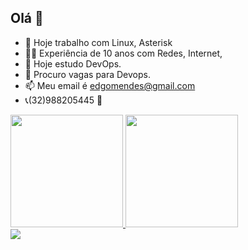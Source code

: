 ## Olá 👋

- 🔭 Hoje trabalho com Linux, Asterisk
- 👨‍🏭 Experiência de 10 anos com Redes, Internet, 
- 🌱 Hoje estudo DevOps. 
- 👯 Procuro vagas para Devops.
- 📫 Meu email é edgomendes@gmail.com
- 📞(32)988205445 📳

<div>
<a href="https://beacons.ai/Edgar-sys-515">
<img height="180cm" src="https://github-readme-stats.vercel.app/api?username=Edgar-sys-515&show_icons=true&theme=dracula&include_all_commits=true&count_private=true"/>
  <img height="180cm" src="https://github-readme-stats.vercel.app/api/top-langs/?username=edgar-sys-515&layout=compact&langs_count=16&theme=dracula"/>
</div>

<div>
  <a href="https://www.linkedin.com/in/edgar-oliveira-mendes"><img src="https://img.shields.io/badge/LinkedIn-0077B5?style=for-the-badge&logo=linkedin&logoColor=white" target="_blank">
  
</div>

